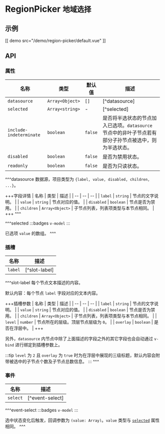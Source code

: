 # RegionPicker <small>地域选择</small>

## 示例

[[ demo src="/demo/region-picker/default.vue" ]]

## API

### 属性

| 名称 | 类型 | 默认值 | 描述 |
| -- | -- | -- | -- |
| ``datasource`` | `Array<Object>` | `[]` | [^datasource] |
| ``selected`` | `Array<string>` | - | [^selected] |
| ``include-indeterminate`` | `boolean` | `false` | 是否将半选状态的节点加入已选项。`datasource` 节点中的非叶子节点若有部分子孙节点被选中，则为半选状态。 |
| ``disabled`` | `boolean` | `false` | 是否为禁用状态。 |
| ``readonly`` | `boolean` | `false` | 是否为只读状态。 |

^^^datasource
数据源，项目类型为 `{label, value, disabled, children, ...}`。

+++字段详情
| 名称 | 类型 | 描述 |
| -- | -- | -- |
| `label` | `string` | 节点的文字说明。 |
| `value` | `string` | 节点对应的值。 |
| `disabled` | `boolean` | 节点是否为禁用。 |
| `children` | `Array<Object>` | 子节点列表，列表项类型与本节点相同。 |
+++
^^^

^^^selected
:::badges
`v-model`
:::

已选项 `value` 的数组。
^^^

### 插槽

| 名称 | 描述 |
| -- | -- |
| ``label`` | [^slot-label] |

^^^slot-label
每个节点文本描述的内容。

默认内容：每个节点 `label` 字段对应的文本内容。

+++插槽参数
| 名称 | 类型 | 描述 |
| -- | -- | -- |
| `label` | `string` | 节点的文字说明。 |
| `value` | `string` | 节点对应的值。 |
| `disabled` | `boolean` | 节点是否为禁用。 |
| `children` | `Array<Object>` | 子节点列表，列表项类型与本节点相同。 |
| `level` | `number` | 节点所在的层级。顶层节点层级为 `0`。 |
| `overlay` | `boolean` | 是否在浮层中。 |
+++

另外，`datasource` 内节点中除了上面描述的字段之外的其它字段也会自动通过 `v-bind` 进行绑定到插槽参数上。

:::tip
`level` 为 `2` 且 `overlay` 为 `true` 时为在浮层中展现的三级标题，默认内容会附带被选中的子节点个数及子节点总数信息。
:::
^^^

### 事件

| 名称 | 描述 |
| -- | -- |
| ``select`` | [^event-select] |

^^^event-select
:::badges
`v-model`
:::

选中状态变化后触发，回调参数为 `(value: Array)`。`value` 类型与 [`selected`](#props-selected) 属性相同。
^^^
